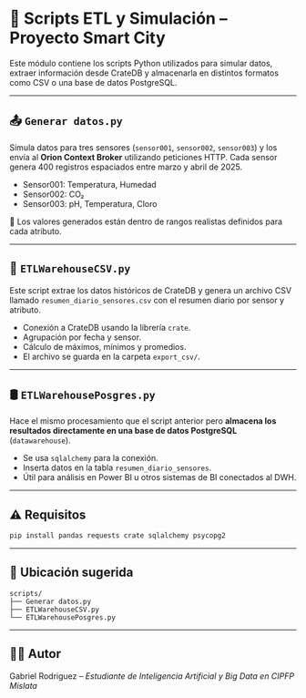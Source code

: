 
# 🧪 Scripts ETL y Simulación – Proyecto Smart City

Este módulo contiene los scripts Python utilizados para simular datos, extraer información desde CrateDB y almacenarla en distintos formatos como CSV o una base de datos PostgreSQL.

---

## 📤 `Generar datos.py`

Simula datos para tres sensores (`sensor001`, `sensor002`, `sensor003`) y los envía al **Orion Context Broker** utilizando peticiones HTTP. Cada sensor genera 400 registros espaciados entre marzo y abril de 2025.

- Sensor001: Temperatura, Humedad
- Sensor002: CO₂
- Sensor003: pH, Temperatura, Cloro

📌 Los valores generados están dentro de rangos realistas definidos para cada atributo.

---

## 📄 `ETLWarehouseCSV.py`

Este script extrae los datos históricos de CrateDB y genera un archivo CSV llamado `resumen_diario_sensores.csv` con el resumen diario por sensor y atributo.

- Conexión a CrateDB usando la librería `crate`.
- Agrupación por fecha y sensor.
- Cálculo de máximos, mínimos y promedios.
- El archivo se guarda en la carpeta `export_csv/`.

---

## 🛢️ `ETLWarehousePosgres.py`

Hace el mismo procesamiento que el script anterior pero **almacena los resultados directamente en una base de datos PostgreSQL** (`datawarehouse`).

- Se usa `sqlalchemy` para la conexión.
- Inserta datos en la tabla `resumen_diario_sensores`.
- Útil para análisis en Power BI u otros sistemas de BI conectados al DWH.

---

## ⚠️ Requisitos

```bash
pip install pandas requests crate sqlalchemy psycopg2
```

---

## 📂 Ubicación sugerida

```
scripts/
├── Generar datos.py
├── ETLWarehouseCSV.py
└── ETLWarehousePosgres.py
```

---

## 👨‍💻 Autor

Gabriel Rodriguez – *Estudiante de Inteligencia Artificial y Big Data en CIPFP Mislata*

